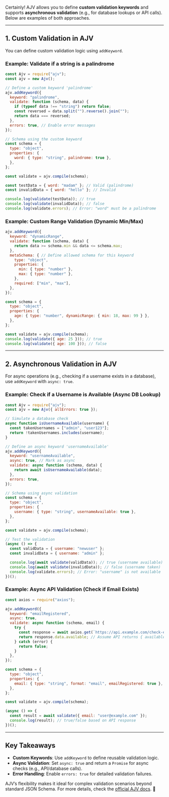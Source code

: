 Certainly! AJV allows you to define **custom validation keywords** and supports **asynchronous validation** (e.g., for database lookups or API calls). Below are examples of both approaches.

---

## **1. Custom Validation in AJV**
You can define custom validation logic using `addKeyword`.

### **Example: Validate if a string is a palindrome**
```javascript
const Ajv = require("ajv");
const ajv = new Ajv();

// Define a custom keyword 'palindrome'
ajv.addKeyword({
  keyword: "palindrome",
  validate: function (schema, data) {
    if (typeof data !== "string") return false;
    const reversed = data.split("").reverse().join("");
    return data === reversed;
  },
  errors: true, // Enable error messages
});

// Schema using the custom keyword
const schema = {
  type: "object",
  properties: {
    word: { type: "string", palindrome: true },
  },
};

const validate = ajv.compile(schema);

const testData = { word: "madam" }; // Valid (palindrome)
const invalidData = { word: "hello" }; // Invalid

console.log(validate(testData)); // true
console.log(validate(invalidData)); // false
console.log(validate.errors); // Error: "word" must be a palindrome
```

### **Example: Custom Range Validation (Dynamic Min/Max)**
```javascript
ajv.addKeyword({
  keyword: "dynamicRange",
  validate: function (schema, data) {
    return data >= schema.min && data <= schema.max;
  },
  metaSchema: { // Define allowed schema for this keyword
    type: "object",
    properties: {
      min: { type: "number" },
      max: { type: "number" },
    },
    required: ["min", "max"],
  },
});

const schema = {
  type: "object",
  properties: {
    age: { type: "number", dynamicRange: { min: 18, max: 99 } },
  },
};

const validate = ajv.compile(schema);
console.log(validate({ age: 25 })); // true
console.log(validate({ age: 100 })); // false
```

---

## **2. Asynchronous Validation in AJV**
For async operations (e.g., checking if a username exists in a database), use `addKeyword` with `async: true`.

### **Example: Check if a Username is Available (Async DB Lookup)**
```javascript
const Ajv = require("ajv");
const ajv = new Ajv({ allErrors: true });

// Simulate a database check
async function isUsernameAvailable(username) {
  const takenUsernames = ["admin", "user123"];
  return !takenUsernames.includes(username);
}

// Define an async keyword 'usernameAvailable'
ajv.addKeyword({
  keyword: "usernameAvailable",
  async: true, // Mark as async
  validate: async function (schema, data) {
    return await isUsernameAvailable(data);
  },
  errors: true,
});

// Schema using async validation
const schema = {
  type: "object",
  properties: {
    username: { type: "string", usernameAvailable: true },
  },
};

const validate = ajv.compile(schema);

// Test the validation
(async () => {
  const validData = { username: "newuser" };
  const invalidData = { username: "admin" };

  console.log(await validate(validData)); // true (username available)
  console.log(await validate(invalidData)); // false (username taken)
  console.log(validate.errors); // Error: "username" is not available
})();
```

### **Example: Async API Validation (Check if Email Exists)**
```javascript
const axios = require("axios");

ajv.addKeyword({
  keyword: "emailRegistered",
  async: true,
  validate: async function (schema, email) {
    try {
      const response = await axios.get(`https://api.example.com/check-email?email=${email}`);
      return response.data.available; // Assume API returns { available: boolean }
    } catch (error) {
      return false;
    }
  },
});

const schema = {
  type: "object",
  properties: {
    email: { type: "string", format: "email", emailRegistered: true },
  },
};

const validate = ajv.compile(schema);

(async () => {
  const result = await validate({ email: "user@example.com" });
  console.log(result); // true/false based on API response
})();
```

---

## **Key Takeaways**
- **Custom Keywords**: Use `addKeyword` to define reusable validation logic.
- **Async Validation**: Set `async: true` and return a `Promise` for async checks (e.g., API/database calls).
- **Error Handling**: Enable `errors: true` for detailed validation failures.

AJV’s flexibility makes it ideal for complex validation scenarios beyond standard JSON Schema. For more details, check the [official AJV docs](https://ajv.js.org/). 🚀